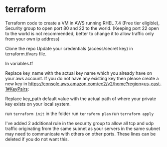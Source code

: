 # terraform
Terraform code to create a VM in AWS running RHEL 7.4 (Free tier eligible), Security group to open port 80 and 22 to the world. (Keeping port 22 open to the world is not recommended, better to change it to allow traffic only from your own ip address)

Clone the repo
Update your credentials (access/secret key) in terraform.tfvars file.

In variables.tf

Replace key_name with the actual key name which you already have on your aws account. If you do not have any existing key then please create a new key in https://console.aws.amazon.com/ec2/v2/home?region=us-east-1#KeyPairs:

Replace key_path default value with the actual path of where your private key exists on your local system.



run `terraform init` in the folder
run `terraform plan`
run `terraform apply`

I've added 2 additional rule in the security group to allow all tcp and udp traffic originating from the same subnet as your servers in the same subnet may need to communicate with others on other ports. These lines can be deleted if you do not want this.
